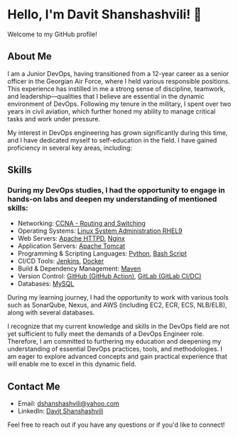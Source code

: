 # Hello, I'm Davit Shanshashvili! 👋

Welcome to my GitHub profile!

## About Me
I am a Junior DevOps, having transitioned from a 12-year career as a senior officer in the Georgian Air Force, where I held various responsible positions. This experience has instilled in me a strong sense of discipline, teamwork, and leadership—qualities that I believe are essential in the dynamic environment of DevOps. Following my tenure in the military, I spent over two years in civil aviation, which further honed my ability to manage critical tasks and work under pressure.

My interest in DevOps engineering has grown significantly during this time, and I have dedicated myself to self-education in the field. I have gained proficiency in several key areas, including:

## Skills
### During my DevOps studies, I had the opportunity to engage in hands-on labs and deepen my understanding of mentioned skills:

- Networking: [CCNA - Routing and Switching](https://github.com/YourUsername/DevOps-Labs/tree/networking-ccna-lab)
- Operating Systems: [Linux System Administration RHEL9](https://github.com/YourUsername/DevOps-Labs/tree/linux-rhel9-lab)
- Web Servers: [Apache HTTPD](https://github.com/YourUsername/DevOps-Labs/tree/apache-httpd-lab), [Nginx](https://github.com/YourUsername/DevOps-Labs/tree/nginx-lab)
- Application Servers: [Apache Tomcat](https://github.com/YourUsername/DevOps-Labs/tree/tomcat-lab)
- Programming & Scripting Languages: [Python](https://github.com/YourUsername/DevOps-Labs/tree/python-lab), [Bash Script](https://github.com/YourUsername/DevOps-Labs/tree/bash-script-lab)
- CI/CD Tools: [Jenkins](https://github.com/YourUsername/DevOps-Labs/tree/jenkins-lab), [Docker](https://github.com/YourUsername/DevOps-Labs/tree/docker-lab)
- Build & Dependency Management: [Maven](https://github.com/YourUsername/DevOps-Labs/tree/maven-lab)
- Version Control: [GitHub (GitHub Action)](https://github.com/YourUsername/DevOps-Labs/tree/github-actions-lab), [GitLab (GitLab CI/DC)](README.md)
- Databases: [MySQL](https://github.com/YourUsername/DevOps-Labs/tree/mysql-lab)


During my learning journey, I had the opportunity to work with various tools such as SonarQube, Nexus, and AWS (including EC2, ECR, ECS, NLB/ELB), along with several databases.

I recognize that my current knowledge and skills in the DevOps field are not yet sufficient to fully meet the demands of a DevOps Engineer role. Therefore, I am committed to furthering my education and deepening my understanding of essential DevOps practices, tools, and methodologies. I am eager to explore advanced concepts and gain practical experience that will enable me to excel in this dynamic field.

## Contact Me
- Email: [dshanshashvili@yahoo.com](mailto:dshanshashvili@yahoo.com)
- LinkedIn: [Davit Shanshashvili](https://www.linkedin.com/in/davit-shanshashvili-485346122/)

Feel free to reach out if you have any questions or if you'd like to connect!

